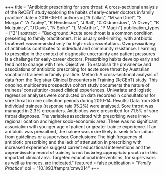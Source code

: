 +++
title = "Antibiotic prescribing for sore throat: A cross-sectional analysis of the ReCEnT study exploring the habits of early-career doctors in family practice"
date = 2016-06-01
authors = ["A Dallas", "M van Driel", "S Morgan", "A Tapley", "K Henderson", "J Ball", "C Oldmeadow", "A Davey", "K Mulquiney", "J Davis", "N Spike", "L McArthur", "P Magin"]
publication_types = ["2"]
abstract = "Background: Acute sore throat is a common condition presenting to family practitioners. It is usually self-limiting, with antibiotic treatment recommended only for high-risk presentations. Overprescribing of antibiotics contributes to individual and community resistance. Learning to prescribe in the context of diagnostic uncertainty and patient pressures is a challenge for early-career doctors. Prescribing habits develop early and tend not to change with time. Objective: To establish the prevalence and associations of antibiotic prescribing for acute sore throat by Australian vocational trainees in family practice. Method: A cross-sectional analysis of data from the Registrar Clinical Encounters in Training (ReCEnT) study. This ongoing, multicentre prospective cohort study documents the nature of trainees' consultation-based clinical experiences. Univariate and logistic regression analyses were conducted on data recorded in consultations for sore throat in nine collection periods during 2010-14. Results: Data from 856 individual trainees (response rate 95.2%) were analysed. Sore throat was managed in 2.3% encounters. Antibiotics were prescribed for 71.5% of sore throat diagnoses. The variables associated with prescribing were inner-regional location and higher socio-economic area. There was no significant association with younger age of patient or greater trainee experience. If an antibiotic was prescribed, the trainee was more likely to seek information from guidelines or a supervisor. Conclusions: The high frequency of antibiotic prescribing and the lack of attenuation in prescribing with increased experience suggest current educational interventions and the apprenticeship model of training is not fostering appropriate practice in this important clinical area. Targeted educational interventions, for supervisors as well as trainees, are indicated."
featured = false
publication = "*Family Practice*"
doi = "10.1093/fampra/cmw014"
+++

